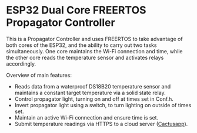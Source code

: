 # ESP32 Dual Core FREERTOS Propagator Controller

This is a Propagator Controller and uses FREERTOS to take advantage of both cores of the ESP32, and the ability to carry out two tasks simultaneously.
One core maintains the Wi-Fi connection and time, while the other core reads the temperature sensor and activates relays accordingly.

Overview of main features:
- Reads data from a waterproof DS18B20 temperature sensor and maintains a constant target temperature via a solid state relay.
- Control propagator light, turning on and off at times set in Conf.h.
- Invert propagator light using a switch, to turn lighting on outside of times set.
- Maintain an active Wi-Fi connection and ensure time is set.
- Submit temperature readings via HTTPS to a cloud server ([Cactusapp](https://github.com/whyspark/cactusapp)).
